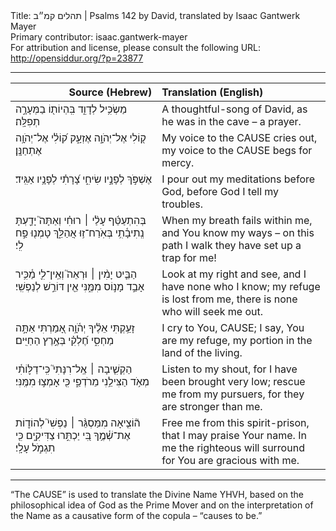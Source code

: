 <html>
<head></head>
<body>
Title: תהלים קמ״ב | Psalms 142 by David, translated by Isaac Gantwerk Mayer<br />
Primary contributor: isaac.gantwerk-mayer<br />
For attribution and license, please consult the following URL: <a href="http://opensiddur.org/?p=23877">http://opensiddur.org/?p=23877</a>
<p />
<hr />

<table style="margin-left: auto;margin-right: auto;" class="draggable">
<thead><tr><th id="x" style="text-align: right;">Source (Hebrew)</th><th style="text-align: left;">Translation (English)</th></tr></thead>
<tbody>
<tr><td style="vertical-align:top;" width="46%">
<div class="liturgy" lang="he">
מַשְׂכִּ֥יל לְדָוִ֑ד
בִּֽהְיוֹת֖וֹ בַמְּעָרָ֣ה תְפִלָּֽה׃ 
</span></div></td>
 
<td style="vertical-align:top;" width="53%">
<div class="english" lang="en">
A thoughtful-song of David, 
as he was in the cave – a prayer.
</div></td></tr>


<tr><td style="vertical-align:top;" width="46%">
<div class="liturgy" lang="he">
ק֭וֹלִי אֶל־יְהֹוָ֣ה אֶזְעָ֑ק
ק֝וֹלִ֗י אֶל־יְהֹוָ֥ה אֶתְחַנָּֽן׃ 
</span></div></td>
 
<td style="vertical-align:top;" width="53%">
<div class="english" lang="en">
My voice to the <span style="text-transform: uppercase;">Cause</span> cries out, 
my voice to the <span style="text-transform: uppercase;">Cause</span> begs for mercy.
</div></td></tr>


<tr><td style="vertical-align:top;" width="46%">
<div class="liturgy" lang="he">
אֶשְׁפֹּ֣ךְ לְפָנָ֣יו שִׂיחִ֑י
צָ֝רָתִ֗י לְפָנָ֥יו אַגִּֽיד׃ 
</span></div></td>
 
<td style="vertical-align:top;" width="53%">
<div class="english" lang="en">
I pour out my meditations before God, 
before God I tell my troubles. 
</div></td></tr>


<tr><td style="vertical-align:top;" width="46%">
<div class="liturgy" lang="he">
בְּהִתְעַטֵּ֬ף עָלַ֨י ׀ רוּחִ֗י
וְאַתָּה֮ יָדַ֢עְתָּ נְֽתִיבָ֫תִ֥י 
בְּאֹֽרַח־ז֥וּ אֲהַלֵּ֑ךְ
טָמְנ֖וּ פַ֣ח לִֽי׃ 
</span></div></td>
 
<td style="vertical-align:top;" width="53%">
<div class="english" lang="en">
When my breath fails within me, 
and You know my ways – 
on this path I walk 
they have set up a trap for me! 
</div></td></tr>


<tr><td style="vertical-align:top;" width="46%">
<div class="liturgy" lang="he">
הַבֵּ֤יט יָמִ֨ין ׀ וּרְאֵה֮
וְאֵֽין־לִ֢י מַ֫כִּ֥יר 
אָבַ֣ד מָנ֣וֹס מִמֶּ֑נִּי
אֵ֖ין דּוֹרֵ֣שׁ לְנַפְשִֽׁי׃ 
</span></div></td>
 
<td style="vertical-align:top;" width="53%">
<div class="english" lang="en">
Look at my right and see, 
and I have none who I know; 
my refuge is lost from me, 
there is none who will seek me out.
</div></td></tr>


<tr><td style="vertical-align:top;" width="46%">
<div class="liturgy" lang="he">
זָעַ֥קְתִּי אֵלֶ֗יךָ יְהֹ֫וָ֥ה
אָ֭מַרְתִּי אַתָּ֣ה מַחְסִ֑י 
חֶ֝לְקִ֗י בְּאֶ֣רֶץ הַחַיִּֽים׃ 
</span></div></td>
 
<td style="vertical-align:top;" width="53%">
<div class="english" lang="en">
I cry to You, <span style="text-transform: uppercase;">Cause</span>; 
I say, You are my refuge, 
my portion in the land of the living. 
</div></td></tr>


<tr><td style="vertical-align:top;" width="46%">
<div class="liturgy" lang="he">
הַקְשִׁ֤יבָה ׀ אֶֽל־רִנָּתִי֮
כִּֽי־דַלּ֢וֹתִ֫י
מְאֹ֥ד הַצִּילֵ֥נִי מֵרֹדְפַ֑י
כִּ֖י אָמְצ֣וּ מִמֶּֽנִּי׃ 
</span></div></td>
 
<td style="vertical-align:top;" width="53%">
<div class="english" lang="en">
Listen to my shout, 
for I have been brought very low; 
rescue me from my pursuers, 
for they are stronger than me. 
</div></td></tr>


<tr><td style="vertical-align:top;" width="46%">
<div class="liturgy" lang="he">
ה֘וֹצִ֤יאָה מִמַּסְגֵּ֨ר ׀ נַפְשִׁי֮
לְהוֹד֢וֹת אֶת־שְׁ֫מֶ֥ךָ 
בִּ֭י יַכְתִּ֣רוּ צַדִּיקִ֑ים
כִּ֖י תִגְמֹ֣ל עָלָֽי׃
</span></div></td>
 
<td style="vertical-align:top;" width="53%">
<div class="english" lang="en">
Free me from this spirit-prison, 
that I may praise Your name. 
In me the righteous will surround 
for You are gracious with me.
</div></td></tr>
</tbody></table>

<hr />

“The <span style="text-transform: uppercase;">Cause</span>” is used to translate the Divine Name YHVH, based on the philosophical idea of God as the Prime Mover and on the interpretation of the Name as a causative form of the copula – “causes to be.”
</body>
</html>